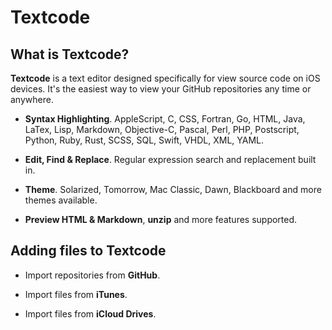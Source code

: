 # Textcode

## What is Textcode?

**Textcode** is a text editor designed specifically for view source code on iOS devices. It's the easiest way to view your GitHub repositories any time or anywhere. 

- **Syntax Highlighting**. AppleScript, C, CSS, Fortran, Go, HTML, Java, LaTex, Lisp, Markdown, Objective-C, Pascal, Perl, PHP, Postscript, Python, Ruby, Rust, SCSS, SQL, Swift, VHDL, XML, YAML.

- **Edit, Find & Replace**. Regular expression search and replacement built in.

- **Theme**. Solarized, Tomorrow, Mac Classic, Dawn, Blackboard and more themes available.

- **Preview HTML & Markdown**, **unzip** and more features supported.

## Adding files to Textcode

- Import repositories from **GitHub**.

- Import files from **iTunes**.

- Import files from **iCloud Drives**.
